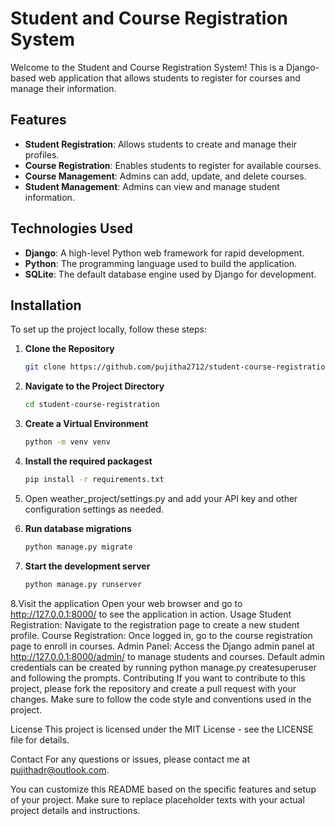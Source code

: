 # Student and Course Registration System

Welcome to the Student and Course Registration System! This is a Django-based web application that allows students to register for courses and manage their information.

## Features

- **Student Registration**: Allows students to create and manage their profiles.
- **Course Registration**: Enables students to register for available courses.
- **Course Management**: Admins can add, update, and delete courses.
- **Student Management**: Admins can view and manage student information.

## Technologies Used

- **Django**: A high-level Python web framework for rapid development.
- **Python**: The programming language used to build the application.
- **SQLite**: The default database engine used by Django for development.

## Installation

To set up the project locally, follow these steps:

1. **Clone the Repository**

   ```bash
   git clone https://github.com/pujitha2712/student-course-registration.git

2. **Navigate to the Project Directory**
   ```bash
   cd student-course-registration
3. **Create a Virtual Environment**
   ```bash
   python -m venv venv

4. **Install the required packagest**
    ```bash
   pip install -r requirements.txt

    
5. Open weather_project/settings.py and add your API key and other configuration settings as needed.
   
6. **Run database migrations**
    ```bash
   python manage.py migrate
7. **Start the development server**
    ```bash
    python manage.py runserver

8.Visit the application
Open your web browser and go to http://127.0.0.1:8000/ to see the application in action.
Usage
Student Registration: Navigate to the registration page to create a new student profile.
Course Registration: Once logged in, go to the course registration page to enroll in courses.
Admin Panel: Access the Django admin panel at http://127.0.0.1:8000/admin/ to manage students and courses. Default admin credentials can be created by running python manage.py createsuperuser and following the prompts.
Contributing
If you want to contribute to this project, please fork the repository and create a pull request with your changes. Make sure to follow the code style and conventions used in the project.

License
This project is licensed under the MIT License - see the LICENSE file for details.

Contact
For any questions or issues, please contact me at pujithadr@outlook.com.

You can customize this README based on the specific features and setup of your project. Make sure to replace placeholder texts with your actual project details and instructions.




